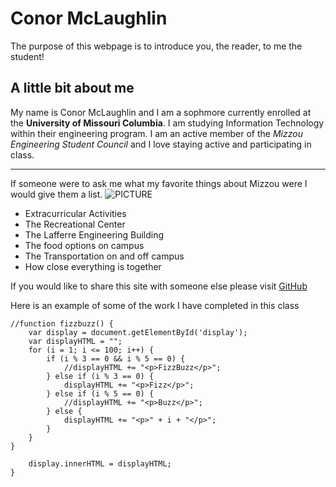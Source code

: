 # Conor McLaughlin

The purpose of this webpage is to introduce you, the reader, to me the student!

## A little bit about me
My name is Conor McLaughlin and I am a sophmore currently enrolled at the **University of Missouri Columbia**. I am studying Information Technology within their engineering program. I am an active member of the *Mizzou Engineering Student Council* and I love staying active and participating in class.

------------------------

If someone were to ask me what my favorite things about Mizzou were I would give them a list.
                                                ![PICTURE](https://cdn.pixabay.com/photo/2013/07/12/17/20/leaf-152047_960_720.png)
- Extracurricular Activities
- The Recreational Center
- The Lafferre Engineering Building
- The food options on campus
- The Transportation on and off campus 
- How close everything is together

If you would like to share this site with someone else please visit [GitHub](https://github.com/TryConor/IT1000PROJECT.git)

Here is an example of some of the work I have completed in this class
```
//function fizzbuzz() {
    var display = document.getElementById('display');
    var displayHTML = "";
    for (i = 1; i <= 100; i++) {
        if (i % 3 == 0 && i % 5 == 0) {
            //displayHTML += "<p>FizzBuzz</p>";
        } else if (i % 3 == 0) {
            displayHTML += "<p>Fizz</p>";
        } else if (i % 5 == 0) {
            //displayHTML += "<p>Buzz</p>";
        } else {
            displayHTML += "<p>" + i + "</p>";
        }
    }
}

	display.innerHTML = displayHTML;
}
```




 
